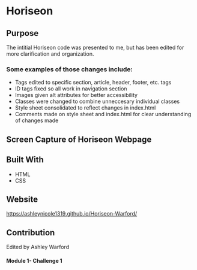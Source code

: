 # Horiseon

## Purpose
The intitial Horiseon code was presented to me, but has been edited for more clarification and organization. 

### Some examples of those changes include:
- Tags edited to specific section, article, header, footer, etc. tags
- ID tags fixed so all work in navigation section
- Images given alt attributes for better accessibility
- Classes were changed to combine unneccesary individual classes
- Style sheet consolidated to reflect changes in index.html 
- Comments made on style sheet and index.html for clear understanding of changes made

## Screen Capture of Horiseon Webpage

## Built With
* HTML
* CSS

## Website
https://ashleynicole1319.github.io/Horiseon-Warford/

## Contribution
Edited by Ashley Warford

#### Module 1- Challenge 1
